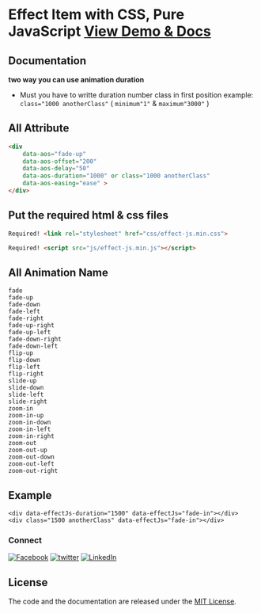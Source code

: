 # Effect Item with CSS, Pure JavaScript <a href="https://stacksagar.github.io/effect-js">View Demo & Docs</a>

## Documentation
**two way you can use animation duration**
- Must you have to writte duration number class in first position example: `class="1000 anotherClass"`  ( `minimum"1"` & `maximum"3000"` )

<div data-effectJs-duration="1000" ></div>
  
## All Attribute
```html
<div
    data-aos="fade-up"
    data-aos-offset="200"
    data-aos-delay="50"
    data-aos-duration="1000" or class="1000 anotherClass"
    data-aos-easing="ease" >
</div>
```
  
## Put the required html & css files

```html
Required! <link rel="stylesheet" href="css/effect-js.min.css"> 
```

```html
Required! <script src="js/effect-js.min.js"></script> 
```
 

## All Animation Name
```
fade
fade-up
fade-down
fade-left
fade-right
fade-up-right
fade-up-left
fade-down-right
fade-down-left
flip-up
flip-down
flip-left
flip-right
slide-up
slide-down
slide-left
slide-right
zoom-in
zoom-in-up
zoom-in-down
zoom-in-left
zoom-in-right
zoom-out
zoom-out-up
zoom-out-down
zoom-out-left
zoom-out-right
```

## Example
```
<div data-effectJs-duration="1500" data-effectJs="fade-in"></div>
<div class="1500 anotherClass" data-effectJs="fade-in"></div>
```
  
### Connect

[![Facebook][facebook-shield]][facebook-url] [![twitter][twitter-shield]][twitter-url] [![LinkedIn][linkedin-shield]][linkedin-url]

<!-- MARKDOWN LINKS & IMAGES -->
[facebook-shield]: https://img.shields.io/badge/-Facebook-black.svg?style=flat-square&logo=facebook&color=555&logoColor=white
[facebook-url]: https://facebook.com/stacksagar
[twitter-shield]: https://img.shields.io/badge/-Twitter-black.svg?style=flat-square&logo=twitter&color=555&logoColor=white
[twitter-url]: https://twitter.com/stacksagar
[linkedin-shield]: https://img.shields.io/badge/-LinkedIn-black.svg?style=flat-square&logo=linkedin&colorB=555
[linkedin-url]: https://linkedin.com/**in**/stacksagar

 
## License

The code and the documentation are released under the [MIT License](LICENSE).
